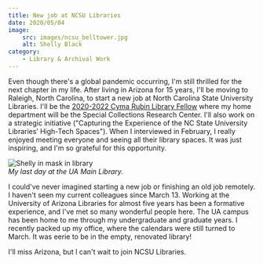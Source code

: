 ```yaml
---
title: New job at NCSU Libraries
date: 2020/05/04
image:
    src: images/ncsu_belltower.jpg
    alt: Shelly Black
category:
    - Library & Archival Work
---
```


Even though there's a global pandemic occurring, I'm still thrilled for the next chapter in my life. After living in Arizona for 15 years, I'll be moving to Raleigh, North Carolina, to start a new job at North Carolina State University Libraries. I'll be the [2020-2022 Cyma Rubin Library Fellow](https://www.lib.ncsu.edu/news/main-news/three-new-ncsu-libraries-fellows-begin-their-appointments-summer) where my home department will be the Special Collections Research Center. I'll also work on a strategic initiative ("Capturing the Experience of the NC State University Libraries’ High-Tech Spaces"). When I interviewed in February, I really enjoyed meeting everyone and seeing all their library spaces. It was just inspiring, and I'm so grateful for this opportunity.

![Shelly in mask in library](images/Shelly_mask_library.jpg)  
_My last day at the UA Main Library._

I could've never imagined starting a new job or finishing an old job remotely. I haven't seen my current colleagues since March 13. Working at the University of Arizona Libraries for almost five years has been a formative experience, and I've met so many wonderful people here. The UA campus has been home to me through my undergraduate and graduate years. I recently packed up my office, where the calendars were still turned to March. It was eerie to be in the empty, renovated library!

I'll miss Arizona, but I can't wait to join NCSU Libraries.
